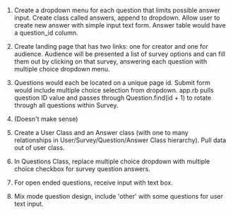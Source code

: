 1) Create a dropdown menu for each question that limits possible answer input. Create class called answers, append to dropdown. Allow user to create new answer with simple input text form. Answer table would have a question_id column.

2) Create landing page that has two links: one for creator and one for audience. Audience will be presented a list of survey options and can fill them out by clicking on that survey, answering each question with multiple choice dropdown menu.

3) Questions would each be located on a unique page id. Submit form would include multiple choice selection from dropdown. app.rb pulls question ID value and passes through Question.find(id + 1) to rotate through all questions within Survey.

4) (Doesn't make sense)

5) Create a User Class and an Answer class (with one to many relationships in User/Survey/Question/Answer Class hierarchy). Pull data out of user class.

6) In Questions Class, replace multiple choice dropdown with multiple choice checkbox for survey question answers.

7) For open ended questions, receive input with text box.

8) Mix mode question design, include 'other' with some questions for user text input.
